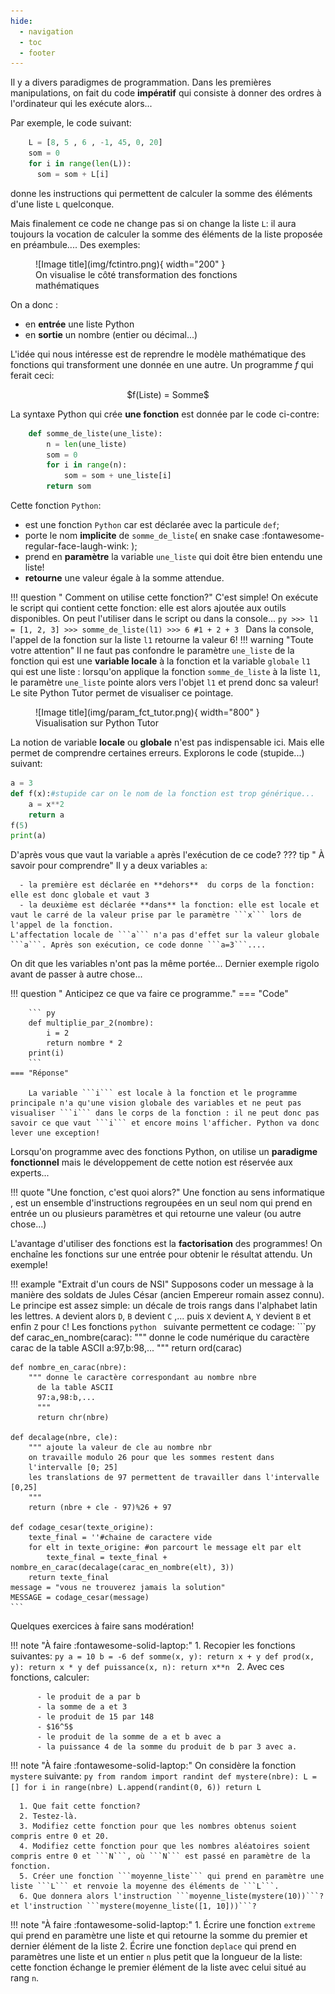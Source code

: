 ```yaml
---
hide:
  - navigation
  - toc
  - footer
---
```


Il y a divers paradigmes de programmation. Dans les premières manipulations, on fait du code **impératif** qui consiste à donner des ordres à l'ordinateur qui les exécute alors...

Par exemple, le code suivant:

``` py 
    L = [8, 5 , 6 , -1, 45, 0, 20]
    som = 0
    for i in range(len(L)):
      som = som + L[i]
```
donne les instructions qui permettent de calculer la somme des éléments d'une liste ```L``` quelconque. 

Mais finalement ce code ne change pas si on change la liste ```L```: il aura toujours la vocation de calculer la somme des éléments de la liste proposée en préambule.... Des exemples:


<figure markdown>
  ![Image title](img/fctintro.png){ width="200" }
  <figcaption> On visualise le côté transformation des fonctions mathématiques</figcaption>
</figure>

On a donc :

  - en **entrée** une liste Python
  - en **sortie** un nombre (entier ou décimal...)

L'idée qui nous intéresse est de reprendre le modèle mathématique des fonctions qui transforment une donnée en une autre. Un programme $f$ qui ferait ceci:

<center>
$f(Liste) = Somme$
</center>

La syntaxe Python qui crée **une fonction** est donnée par le code ci-contre:

``` py 
    def somme_de_liste(une_liste):
        n = len(une_liste)
        som = 0
        for i in range(n):
            som = som + une_liste[i]
        return som
```

Cette fonction ```Python```:

  - est une fonction ```Python``` car est déclarée avec la particule ```def```;
  - porte le nom **implicite** de ```somme_de_liste```( en snake case :fontawesome-regular-face-laugh-wink:
);
  - prend en **paramètre** la variable ```une_liste``` qui doit être bien entendu une liste!
  - **retourne** une valeur égale à la somme attendue.



!!! question " Comment on utilise cette fonction?"
    C'est simple! On exécute le script qui contient cette fonction: elle est alors ajoutée aux outils disponibles. On peut l'utiliser dans le script ou dans la console...
    ```py
    >>> l1 = [1, 2, 3]
    >>> somme_de_liste(l1)
    >>> 6 #1 + 2 + 3
    ```
Dans la console, l'appel de la fonction sur la liste ```l1```  retourne la valeur 6!
!!! warning "Toute votre attention"
    Il ne faut pas confondre le paramètre ```une_liste``` de la fonction qui est une **variable locale** à la fonction et la variable ```globale``` ```l1``` qui est une liste : lorsqu'on applique la fonction ```somme_de_liste``` à la liste ```l1```, le paramètre ```une_liste``` pointe alors vers l'objet ```l1``` et prend donc sa valeur! Le site Python Tutor permet de visualiser ce pointage.


<figure markdown>
  ![Image title](img/param_fct_tutor.png){ width="800" }
  <figcaption> Visualisation sur Python Tutor</figcaption>
</figure>


La notion de variable **locale** ou **globale** n'est pas indispensable ici. Mais elle permet de comprendre certaines erreurs. Explorons le code (stupide...) suivant:
```py 
a = 3
def f(x):#stupide car on le nom de la fonction est trop générique...
    a = x**2
    return a
f(5)
print(a)
```

D'après vous que vaut la variable ```a``` après l'exécution de ce code?
??? tip " À savoir pour comprendre"
    Il y a deux variables ```a```: 

      - la première est déclarée en **dehors**  du corps de la fonction: elle est donc globale et vaut 3
      - la deuxième est déclarée **dans** la fonction: elle est locale et vaut le carré de la valeur prise par le paramètre ```x``` lors de l'appel de la fonction.
    L'affectation locale de ```a``` n'a pas d'effet sur la valeur globale ```a```. Après son exécution, ce code donne ```a=3```....

On dit que les variables n'ont pas la même portée... Dernier exemple rigolo avant de passer à autre chose...


!!! question " Anticipez ce que va faire ce programme."
    === "Code"

        ``` py
        def multiplie_par_2(nombre):
            i = 2
            return nombre * 2
        print(i)
        ```
    === "Réponse"
    
        La variable ```i``` est locale à la fonction et le programme principale n'a qu'une vision globale des variables et ne peut pas visualiser ```i``` dans le corps de la fonction : il ne peut donc pas savoir ce que vaut ```i``` et encore moins l'afficher. Python va donc lever une exception!

Lorsqu'on programme avec des fonctions Python, on utilise un **paradigme fonctionnel** mais le développement de cette notion est réservée aux experts...

!!! quote "Une fonction, c'est quoi alors?"
    Une fonction au sens informatique , est un ensemble d'instructions regroupées en un seul nom qui prend en entrée un ou plusieurs paramètres et qui retourne une valeur (ou autre chose...)

L'avantage d'utiliser des fonctions est la **factorisation** des programmes! On enchaîne les fonctions sur une entrée pour obtenir le résultat attendu. Un exemple!


!!! example "Extrait d'un cours de NSI"
    Supposons coder un message à la manière des soldats de Jules César (ancien Empereur romain assez connu). Le principe est assez simple: un décale de trois rangs dans l'alphabet latin les lettres. ```A``` devient alors ```D```, ```B``` devient ```C``` ,... puis ```X``` devient ```A```, ```Y``` devient ```B``` et enfin ```Z``` pour ```C```!
    Les fonctions ```python ``` suivante permettent ce codage:
    ```py
    def carac_en_nombre(carac):
          """ donne le code numérique du caractère carac
          de la table ASCII
          a:97,b:98,...
          """
          return ord(carac)

    def nombre_en_carac(nbre):
        """ donne le caractère correspondant au nombre nbre
          de la table ASCII
          97:a,98:b,...
          """
          return chr(nbre)

    def decalage(nbre, cle):
        """ ajoute la valeur de cle au nombre nbr
        on travaille modulo 26 pour que les sommes restent dans
        l'intervalle [0; 25]
        les translations de 97 permettent de travailler dans l'intervalle [0,25]
        """
        return (nbre + cle - 97)%26 + 97
    
    def codage_cesar(texte_origine):
        texte_final = ''#chaine de caractere vide
        for elt in texte_origine: #on parcourt le message elt par elt
            texte_final = texte_final + nombre_en_carac(decalage(carac_en_nombre(elt), 3))
        return texte_final
    message = "vous ne trouverez jamais la solution"
    MESSAGE = codage_cesar(message)
    ```
        


Quelques exercices à faire sans modération!



!!! note  "À faire :fontawesome-solid-laptop:"
      1. Recopier les fonctions suivantes:
      ```py
      a = 10
      b = -6
      def somme(x, y):
          return x + y
      def prod(x, y):
          return x * y
      def puissance(x, n):
          return x**n
      ```
      2. Avec ces fonctions, calculer:

          - le produit de a par b
          - la somme de a et 3
          - le produit de 15 par 148
          - $16^5$
          - le produit de la somme de a et b avec a
          - la puissance 4 de la somme du produit de b par 3 avec a.

!!! note  "À faire :fontawesome-solid-laptop:"
      On considère la fonction  ```mystere``` suivante:
      ```py
      from random import randint
      def mystere(nbre):
          L = []
          for i in range(nbre)
              L.append(randint(0, 6))
          return L
      ```

      1. Que fait cette fonction?
      2. Testez-là.
      3. Modifiez cette fonction pour que les nombres obtenus soient compris entre 0 et 20.
      4. Modifiez cette fonction pour que les nombres aléatoires soient compris entre 0 et ```N```, où ```N``` est passé en paramètre de la fonction.
      5. Créer une fonction ```moyenne_liste``` qui prend en paramètre une liste ```L``` et renvoie la moyenne des éléments de ```L```.
      6. Que donnera alors l'instruction ```moyenne_liste(mystere(10))```? et l'instruction ```mystere(moyenne_liste([1, 10]))```?

      




!!! note  "À faire :fontawesome-solid-laptop:"
      1. Écrire une fonction ```extreme``` qui prend en paramètre une liste et qui retourne la somme du premier et dernier élément de la liste
      2. Écrire une fonction ```deplace``` qui prend en paramètres une liste et un entier ```n``` plus petit que la longueur de la liste: cette fonction échange le premier élément de la liste avec celui situé au rang ```n```.